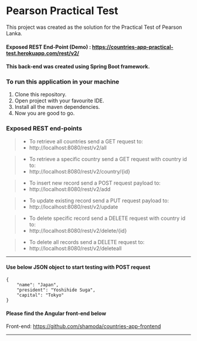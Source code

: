 # Pearson Practical Test

This project was created as the solution for the Practical Test of Pearson Lanka.

#### Exposed REST End-Point (Demo) : https://countries-app-practical-test.herokuapp.com/rest/v2/

#### This back-end was created using Spring Boot framework.

### To run this application in your machine

1. Clone this repository.
2. Open project with your favourite IDE.
3. Install all the maven dependencies.
4. Now you are good to go.

### Exposed REST end-points
> - To retrieve all countries send a GET request to:
> - http://localhost:8080/rest/v2/all

> - To retrieve a specific country send a GET request with country id to:
> - http://localhost:8080/rest/v2/country/{id}

> - To insert new record send a POST request payload to:
> - http://localhost:8080/rest/v2/add

> - To update existing record send a PUT request payload to:
> - http://localhost:8080/rest/v2/update

> - To delete specific record send a DELETE request with country id to:
> - http://localhost:8080/rest/v2/delete/{id}

> - To delete all records send a DELETE request to:
> - http://localhost:8080/rest/v2/deleteall

---

#### Use below JSON object to start testing with POST request
```
{
    "name": "Japan",
    "president": "Yoshihide Suga",
    "capital": "Tokyo"
}
```

#### Please find the Angular front-end below
Front-end: https://github.com/shamoda/countries-app-frontend

---
